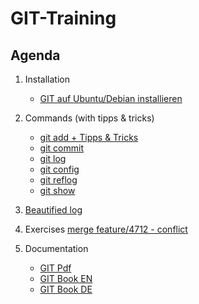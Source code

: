 # GIT-Training 

## Agenda 

  1. Installation 
     * [GIT auf Ubuntu/Debian installieren](installation-ubuntu-debian.md)
  
  1. Commands (with tipps & tricks) 
     * [git add + Tipps & Tricks](add.md)
     * [git commit](commit.md)
     * [git log](log.md)
     * [git config](config.md) 
     * [git reflog](reflog.md)
     * [git show](show.md)
     
  1. [Beautified log](beautify-log.md)
  
  1. Exercises 
     [merge feature/4712 - conflict](merge-conflict.md)
  
  1. Documentation 
     * [GIT Pdf](http://schulung.t3isp.de/documents/pdfs/git/git-training.pdf) 
     * [GIT Book EN](https://git-scm.com/book/en/v2)
     * [GIT Book DE](https://git-scm.com/book/de/v2)
     
     
   
